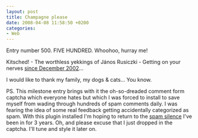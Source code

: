 ```yaml
---
layout: post
title: Champagne please
date: 2008-04-08 11:58:50 +0200
categories:
- Web
---
```

Entry number 500. FIVE HUNDRED. Whoohoo, hurray me!

Kitsched! - The worthless yekkings of J&aacute;nos Rusiczki - Getting on your nerves <a href="http://www.rusiczki.net/2002/12/20/restart/">since December 2002</a>...

I would like to thank my family, my dogs & cats... You know.

PS. This milestone entry brings with it the oh-so-dreaded comment form captcha which everyone hates but which I was forced to install to save myself from wading through hundreds of spam comments daily. I was fearing the idea of some real feedback getting accidentally categorized as spam. With this plugin installed I'm hoping to return to the <a href="http://www.rusiczki.net/2008/04/03/all-was-well-in-spamland/">spam silence</a> I've been in for 3 years. Oh, and please excuse that I just dropped in the captcha. I'll tune and style it later on.
